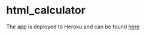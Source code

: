 # html_calculator

The app is deployed to Heroku and can be found <a href='https://html-calculator-11.herokuapp.com/'>here</a>
